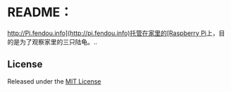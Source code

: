 README：
=======

[http://Pi.fendou.info](http://pi.fendou.info)托管在家里的[Raspberry Pi](http://www.raspberrypi.org)上，目的是为了观察家里的三只陆龟。..


## License

Released under the [MIT License](http://www.opensource.org/licenses/MIT)
